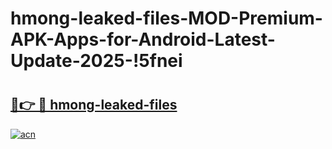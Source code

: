 # hmong-leaked-files-MOD-Premium-APK-Apps-for-Android-Latest-Update-2025-!5fnei

# <h2><a href="https://dn89hq.esa.edu.pl?title=hmong-leaked-files&ref=5fnei">🔗👉 🔴 hmong-leaked-files</a></h2>

[![acn](https://github.com/user-attachments/assets/0f9c940e-d8b0-45ae-aac7-cd30a18b3e1c)](https://dn89hq.esa.edu.pl?title=hmong-leaked-files&ref=5fnei)

